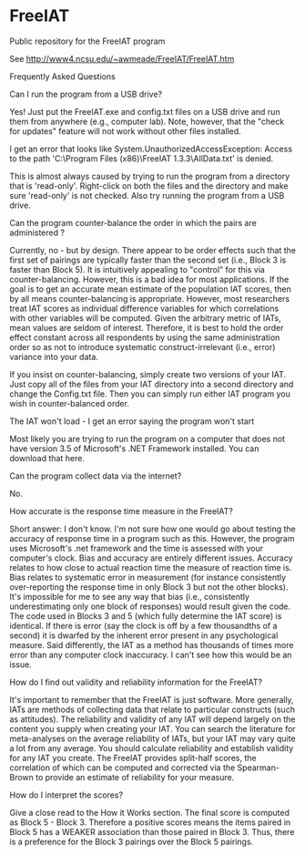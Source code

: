 # FreeIAT
Public repository for the FreeIAT program

See http://www4.ncsu.edu/~awmeade/FreeIAT/FreeIAT.htm

Frequently Asked Questions
 
Can I run the program from a USB drive?

Yes! Just put the FreeIAT.exe and config.txt files on a USB drive and run them from anywhere (e.g., computer lab). Note, however, that the "check for updates" feature will not work without other files installed.

I get an error that looks like System.UnauthorizedAccessException: Access to the path 'C:\Program Files (x86)\FreeIAT 1.3.3\AllData.txt' is denied.

This is almost always caused by trying to run the program from a directory that is 'read-only'. Right-click on both the files and the directory and make sure 'read-only' is not checked. Also try running the program from a USB drive.
 
Can the program counter-balance the order in which the pairs are administered ?

Currently, no - but by design. There appear to be order effects such that the first set of pairings are typically faster than the second set (i.e., Block 3 is faster than Block 5). It is intuitively appealing to "control" for this via counter-balancing. However, this is a bad idea for most applications. If the goal is to get an accurate mean estimate of the population IAT scores, then by all means counter-balancing is appropriate. However, most researchers treat IAT scores as individual difference variables for which correlations with other variables will be computed. Given the arbitrary metric of IATs, mean values are seldom of interest. Therefore, it is best to hold the order effect constant across all respondents by using the same administration order so as not to introduce systematic construct-irrelevant (i.e., error) variance into your data. 

If you insist on counter-balancing, simply create two versions of your IAT.  Just copy all of the files from your IAT directory into a second directory and change the Config.txt file.  Then you can simply run either IAT program you wish in counter-balanced order.

The IAT won't load - I get an error saying the program won't start

Most likely you are trying to run the program on a computer that does not have version 3.5 of Microsoft's .NET Framework installed.  You can download that here.

Can the program collect data via the internet?

No.

How accurate is the response time measure in the FreeIAT?

Short answer: I don't know. I'm not sure how one would go about testing the accuracy of response time in a program such as this. However, the program uses Microsoft's .net framework and the time is assessed with your computer's clock. Bias and accuracy are entirely different issues. Accuracy relates to how close to actual reaction time the measure of reaction time is. Bias relates to systematic error in measurement (for instance consistently over-reporting the response time in only Block 3 but not the other blocks). It's impossible for me to see any way that bias (i.e., consistently underestimating only one block of responses) would result given the code. The code used in Blocks 3 and 5 (which fully determine the IAT score) is identical. If there is error (say the clock is off by a few thousandths of a second) it is dwarfed by the inherent error present in any psychological measure. Said differently, the IAT as a method has thousands of times more error than any computer clock inaccuracy. I can't see how this would be an issue.

How do I find out validity and reliability information for the FreeIAT?

It's important to remember that the FreeIAT is just software. More generally, IATs are methods of collecting data that relate to particular constructs (such as attitudes). The reliability and validity of any IAT will depend largely on the content you supply when creating your IAT. You can search the literature for meta-analyses on the average reliability of IATs, but your IAT may vary quite a lot from any average. You should calculate reliability and establish validity for any IAT you create. The FreeIAT provides split-half scores, the correlation of which can be computed and corrected via the Spearman-Brown to provide an estimate of reliability for your measure.

 
How do I interpret the scores?

Give a close read to the How it Works section. The final score is computed as Block 5 - Block 3. Therefore a positive scores means the items paired in Block 5 has a WEAKER association than those paired in Block 3. Thus, there is a preference for the Block 3 pairings over the Block 5 pairings. 
